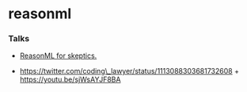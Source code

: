# reasonml

### Talks

- [ReasonML for skeptics.](https://twitter.com/sgrove/status/1215333272911253506)

<!-- -->

- https://twitter.com/coding\_lawyer/status/1113088303681732608 + https://youtu.be/sjWsAYJF8BA
